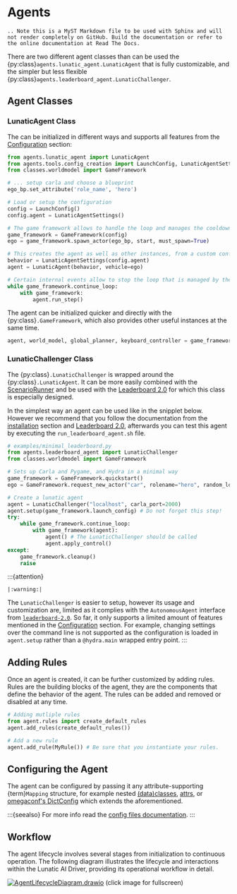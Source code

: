 # Agents

```{eval-rst}
.. Note this is a MyST Markdown file to be used with Sphinx and will not render completely on GitHub. Build the documentation or refer to the online documentation at Read The Docs.
```

There are two different agent classes than can be used the {py:class}`agents.lunatic_agent.LunaticAgent` that is fully customizable,
and the simpler but less flexible {py:class}`agents.leaderboard_agent.LunaticChallenger`.

## Agent Classes


### LunaticAgent Class

The [](#agents.lunatic_agent.LunaticAgent) can be initialized in different ways and supports all features from the [Configuration](conf/ConfigFiles.md#configuration) section:

```python
from agents.lunatic_agent import LunaticAgent
from agents.tools.config_creation import LaunchConfig, LunaticAgentSettings
from classes.worldmodel import GameFramework

# ... setup carla and choose a blueprint
ego_bp.set_attribute('role_name', 'hero')

# Load or setup the configuration
config = LaunchConfig()
config.agent = LunaticAgentSettings()

# The game framework allows to handle the loop and manages the cooldowns of all rules
game_framework = GameFramework(config)
ego = game_framework.spawn_actor(ego_bp, start, must_spawn=True)

# This creates the agent as well as other instances, from a custom configuration
behavior = LunaticAgentSettings(config.agent)
agent = LunaticAgent(behavior, vehicle=ego)

# Certain internal events allow to stop the loop that is managed by the game_framework
while game_framework.continue_loop:
    with game_framework:
        agent.run_step()
```

The agent can be initialized quicker and directly with the {py:class}`.GameFramework`, which also provides other useful instances at the same time.

```python
agent, world_model, global_planner, keyboard_controller = game_framework.init_agent_and_interface(ego, agent_class=LunaticAgent, config=behavior)
```

### LunaticChallenger Class

The {py:class}`.LunaticChallenger` is wrapped around the {py:class}`.LunaticAgent`.
It can be more easily combined with the [ScenarioRunner](https://scenario-runner.readthedocs.io/en/latest/) and be used with the [Leaderboard 2.0](https://leaderboard.carla.org/get_started/) for which this class is especially designed.

In the simplest way an agent can be used like in the snipplet below. However we recommend that you follow the documentation from the [installation](/docs/Install) section and [Leaderboard 2.0](https://leaderboard.carla.org/get_started/), afterwards you can test this agent by executing the `run_leaderboard_agent.sh` file.

```python
# examples/minimal_leaderboard.py
from agents.leaderboard_agent import LunaticChallenger
from classes.worldmodel import GameFramework

# Sets up Carla and Pygame, and Hydra in a minimal way
game_framework = GameFramework.quickstart()
ego = GameFramework.request_new_actor("car", rolename="hero", random_location=True)

# Create a lunatic agent
agent = LunaticChallenger("localhost", carla_port=2000)
agent.setup(game_framework.launch_config) # Do not forget this step!
try:
    while game_framework.continue_loop:
        with game_framework(agent):
            agent() # The LunaticChallenger should be called
            agent.apply_control()
except:
    game_framework.cleanup()
    raise
```

:::{attention}

```{eval-rst}
|:warning:|
```

The `LunaticChallenger` is easier to setup, however its usage and customization are, limited as it complies with the `AutonomousAgent` interface from [`leaderboard-2.0`](https://leaderboard.carla.org/get_started/).
So far, it only supports a limited amount of features mentioned in the [Configuration](conf/ConfigFiles.md#launching-customized-experiments) section. For example, changing settings over the command line is not supported as the configuration is loaded in `agent.setup` rather than a `@hydra.main` wrapped entry point.
:::

## Adding Rules

Once an agent is created, it can be further customized by adding rules. Rules are the building blocks of the agent, they are the components that define the behavior of the agent. The rules can be added and removed or disabled at any time.

```python
# Adding mutliple rules
from agent.rules import create_default_rules
agent.add_rules(create_default_rules())

# Add a new rule
agent.add_rule(MyRule()) # Be sure that you instantiate your rules.
```

## Configuring the Agent

The agent can be configured by passing it any attribute-supporting {term}`Mapping` structure, for example nested [(data)classes](https://docs.python.org/3/library/dataclasses.html), [attrs](https://www.attrs.org/en/stable/index.html), or [omegaconf's DictConfig](https://omegaconf.readthedocs.io/) which extends the aforementioned.

:::{seealso}
For more info read the [config files documentation](/conf/ConfigFiles.md).
:::

## Workflow

The agent lifecycle involves several stages from initialization to continuous operation. The following diagram illustrates the lifecycle and interactions within the Lunatic AI Driver, providing its operational workflow in detail.

[![AgentLifecycleDiagram.drawio](/docs/images/AgentLifecycleDiagram.drawio.svg)](/docs/images/AgentLifecycleDiagram.drawio.svg)
(click image for fullscreen)
